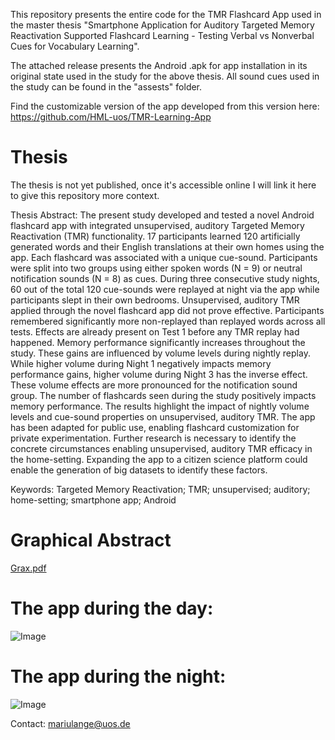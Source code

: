 This repository presents the entire code for the TMR Flashcard App used in the master thesis "Smartphone Application for Auditory Targeted Memory Reactivation Supported Flashcard Learning - Testing Verbal vs Nonverbal Cues for Vocabulary Learning". 

The attached release presents the Android .apk for app installation in its original state used in the study for the above thesis. All sound cues used in the study can be found in the "assests" folder. 

Find the customizable version of the app developed from this version here: https://github.com/HML-uos/TMR-Learning-App

# Thesis

The thesis is not yet published, once it's accessible online I will link it here to give this repository more context.

Thesis Abstract:
The present study developed and tested a novel Android flashcard app with integrated unsupervised, auditory Targeted Memory Reactivation (TMR) functionality. 17 participants learned 120 artificially generated words and their English translations at their own homes using the app. Each flashcard was associated with a unique cue-sound. Participants were split into two groups using either spoken words (N = 9) or neutral notification sounds (N = 8) as cues. During three consecutive study nights, 60 out of the total 120 cue-sounds were replayed at night via the app while participants slept in their own bedrooms. Unsupervised, auditory TMR applied through the novel flashcard app did not prove effective. Participants remembered significantly more non-replayed than replayed words across all tests. Effects are already present on Test 1 before any TMR replay had happened. Memory performance significantly increases throughout the study. These gains are influenced by volume levels during nightly replay. While higher volume during Night 1 negatively impacts memory performance gains, higher volume during Night 3 has the inverse effect. These volume effects are more pronounced for the notification sound group. The number of flashcards seen during the study positively impacts memory performance. The results highlight the impact of nightly volume levels and cue-sound properties on unsupervised, auditory TMR. The app has been adapted for public use, enabling flashcard customization for private experimentation. Further research is necessary to identify the concrete circumstances enabling unsupervised, auditory TMR efficacy in the home-setting. Expanding the app to a citizen science platform could enable the generation of big datasets to identify these factors.

Keywords: Targeted Memory Reactivation; TMR; unsupervised; auditory; home-setting; smartphone app; Android

# Graphical Abstract

[Grax.pdf](https://github.com/user-attachments/files/19760481/Grax.pdf)

# The app during the day:

![Image](https://github.com/user-attachments/assets/7d6f8201-03cc-4898-a881-4e74648444fb)

# The app during the night:

![Image](https://github.com/user-attachments/assets/e6e52c5c-8b4a-4b25-80de-82364db0376f)

Contact: mariulange@uos.de
